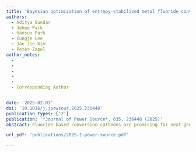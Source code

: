 ```yaml
---
title: 'Bayesian optimization of entropy-stabilized metal fluoride conversion cathodes and their synthesis'
authors:
  - Aditya Sundar
  - Jehee Park
  - Haesun Park
  - Eungje Lee
  - Jae Jin Kim
  - Peter Zapol
author_notes:
  - 
  - 
  - 
  - 
  - 
  - Corresponding Author


date: '2025-02-01'
doi: '10.1016/j.jpowsour.2025.236448'
publication_types: ['2']
publication: '*Journal of Power Source*, 635, 236448 (2025)'
abstract: Fluoride-based conversion cathodes are promising for next-generation Li ion batteries because of their high voltage and energy densities. High entropy earth abundant fluoride cathodes are attractive for sustainable battery because of the potentially higher cycling stability. While Ni and Co containing equimolar alloys stabilized by high entropy were considered previously, Ni and Co free non-equimolar metal alloy compositions might offer new opportunities to increase materials stability and average voltage. This opportunity was pursued using Bayesian optimization of average voltage for the computational prediction of (Fex1Cux2Znx3Mnx4Mgx5)F2 cathode chemistries. Theoretical voltage, room temperature free energy, and electronic structure of potentially high voltage compositions were computed using density functional theory calculations. The experimental realization of non-equimolar quinary Co and Ni free fluorides with stable rutile single phase and improved conversion reaction voltage by up to 28 % compared to the equimolar alloy demonstrated the power of Bayesian optimization methods for the computationally guided experimental synthesis of fluoride cathodes. Finally, non-equimolar cathode chemistries were found with cycling stability superior to known multi-element fluorides.

url_pdf: 'publications/2025-1-power-source.pdf'

---
```



<!--- Supplementary notes can be added here, including [code and math](https://wowchemy.com/docs/content/writing-markdown-latex/). --->
